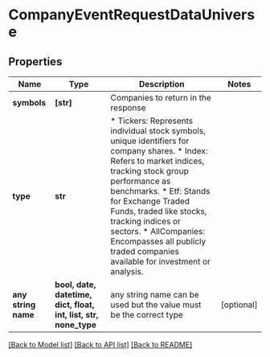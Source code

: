 # CompanyEventRequestDataUniverse


## Properties
Name | Type | Description | Notes
------------ | ------------- | ------------- | -------------
**symbols** | **[str]** | Companies to return in the response | 
**type** | **str** | * Tickers: Represents individual stock symbols, unique identifiers for company shares.  * Index: Refers to market indices, tracking stock group performance as benchmarks.  * Etf: Stands for Exchange Traded Funds, traded like stocks, tracking indices or sectors.  * AllCompanies: Encompasses all publicly traded companies available for investment or analysis. | 
**any string name** | **bool, date, datetime, dict, float, int, list, str, none_type** | any string name can be used but the value must be the correct type | [optional]

[[Back to Model list]](../README.md#documentation-for-models) [[Back to API list]](../README.md#documentation-for-api-endpoints) [[Back to README]](../README.md)


